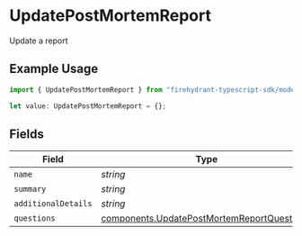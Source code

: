 # UpdatePostMortemReport

Update a report

## Example Usage

```typescript
import { UpdatePostMortemReport } from "firehydrant-typescript-sdk/models/components";

let value: UpdatePostMortemReport = {};
```

## Fields

| Field                                                                                                    | Type                                                                                                     | Required                                                                                                 | Description                                                                                              |
| -------------------------------------------------------------------------------------------------------- | -------------------------------------------------------------------------------------------------------- | -------------------------------------------------------------------------------------------------------- | -------------------------------------------------------------------------------------------------------- |
| `name`                                                                                                   | *string*                                                                                                 | :heavy_minus_sign:                                                                                       | N/A                                                                                                      |
| `summary`                                                                                                | *string*                                                                                                 | :heavy_minus_sign:                                                                                       | N/A                                                                                                      |
| `additionalDetails`                                                                                      | *string*                                                                                                 | :heavy_minus_sign:                                                                                       | N/A                                                                                                      |
| `questions`                                                                                              | [components.UpdatePostMortemReportQuestion](../../models/components/updatepostmortemreportquestion.md)[] | :heavy_minus_sign:                                                                                       | N/A                                                                                                      |